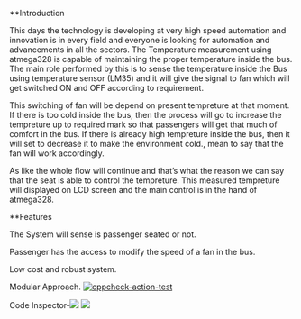 **Introduction

This days the technology is developing at very high speed automation and innovation is in every field and everyone is looking for automation and advancements in all the sectors. The Temperature measurement using atmega328 is capable of maintaining the proper temperature inside the bus. The main role performed by this is to sense the temperature inside the Bus using temperature sensor (LM35) and it will give the signal to fan which will get switched ON and OFF according to requirement.

This switching of fan will be depend on present tempreture at that moment. If there is too cold inside the bus, then the process will go to increase the tempreture up to required mark so that passengers will get that much of comfort in the bus. If there is already high tempreture inside the bus, then it will set to decrease it to make the environment cold., mean to say that the fan will work accordingly.

As like the whole flow will continue and that’s what the reason we can say that the seat is able to control the tempreture. This measured tempreture will displayed on LCD screen and the main control is in the hand of atmega328.

**Features

The System will sense is passenger seated or not.

Passenger has the access to modify the speed of a fan in the bus.

Low cost and robust system.

Modular Approach.
[![cppcheck-action-test](https://github.com/piyushbobade/M2-Embedded_Tempreturemeasuremnt/actions/workflows/cpp.yml/badge.svg)](https://github.com/piyushbobade/M2-Embedded_Tempreturemeasuremnt/actions/workflows/cpp.yml)

Code Inspector-![](https://api.codiga.io/project/29841/score/svg)
![](https://api.codiga.io/project/29841/status/svg)
